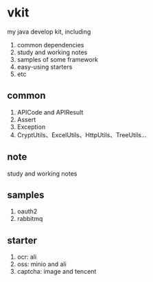 # vkit
my java develop kit, including
1. common dependencies
2. study and working notes
3. samples of some framework
4. easy-using starters
5. etc

## common
1. APICode and APIResult
2. Assert
3. Exception
4. CryptUtils、ExcelUtils、HttpUtils、TreeUtils...

## note
study and working notes

## samples
1. oauth2
2. rabbitmq

## starter
1. ocr: ali
2. oss: minio and ali
3. captcha: image and tencent